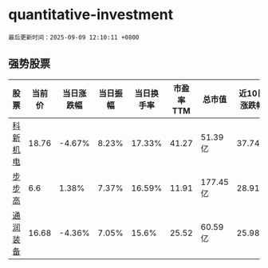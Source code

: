 # quantitative-investment

`最后更新时间：2025-09-09 12:10:11 +0800`

## 强势股票

|股票|当前价|当日涨跌幅|当日振幅|当日换手率|市盈率TTM|总市值|近10日涨跌幅|
|----|----|----|----|----|----|----|----|
|[科新机电](https://xueqiu.com/S/SZ300092)|18.76|-4.67%|8.23%|17.33%|41.27|51.39亿|37.74%|
|[步步高](https://xueqiu.com/S/SZ002251)|6.6|1.38%|7.37%|16.59%|11.91|177.45亿|28.91%|
|[通润装备](https://xueqiu.com/S/SZ002150)|16.68|-4.36%|7.05%|15.6%|25.52|60.59亿|25.98%|
